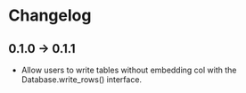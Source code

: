 # Changelog

## 0.1.0 -> 0.1.1
- Allow users to write tables without embedding col with the Database.write_rows() interface.